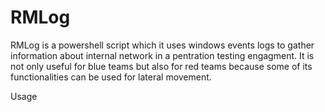 # RMLog
RMLog is a powershell script which it uses windows events logs to gather information about internal network in a pentration testing engagment. It is not only useful for blue teams but also for red teams because some of its functionalities can be used for lateral movement.

Usage

